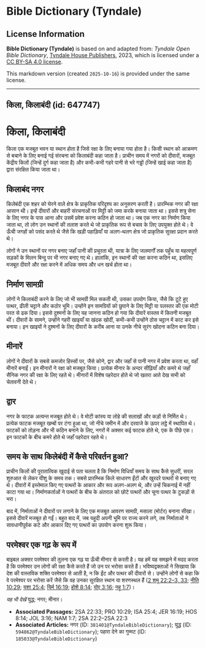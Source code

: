 # Bible Dictionary (Tyndale)

## License Information

**Bible Dictionary (Tyndale)** is based on and adapted from: _Tyndale Open Bible Dictionary_, [Tyndale House Publishers](https://tyndaleopenresources.com/), 2023, which is licensed under a [CC BY-SA 4.0 license](https://creativecommons.org/licenses/by-sa/4.0/legalcode.en).

This markdown version (created `2025-10-16`) is provided under the same license.



--------------------------------

## किला, किलाबंदी (id: 647747)

किला, किलाबंदी
==============

किला एक मजबूत भवन या स्थान होता है जिसे रक्षा के लिए बनाया गया होता है। किसी स्थान को आक्रमण से बचाने के लिए बनाई गई संरचना को किलाबंदी कहा जाता है। प्राचीन समय में नगरों को दीवारों, मजबूत केंद्रीय किलों (जिन्हें दुर्ग कहा जाता है) और कभी\-कभी गहरे पानी से भरे गड्ढों (जिन्हें खाई कहा जाता है) द्वारा संरक्षित किया जाता था।

किलाबंद नगर
-----------

किलेबंदी एक शहर को घेरने वाले क्षेत्र के प्राकृतिक परिदृश्य का अनुसरण करती है। प्रारम्भिक नगर की रक्षा आसान थी। इन्हें दीवारों और बाहरी संरचनाओं पर मिट्टी को जमा करके बनाया जाता था। इससे शत्रु सेना के लिए नगर के पास आना और उसमें प्रवेश करना कठिन हो जाता था। जब एक नगर का निर्माण किया जाता था, तो लोग उन स्थानों की तलाश करते थे जो प्राकृतिक रूप से बचाव के लिए उपयुक्त होते थे। वे ऊँची जगहों को पसंद करते थे जैसे कि खड़ी पहाड़ियाँ या अलग\-थलग क्षेत्र जो प्राकृतिक सुरक्षा प्रदान करते थे।

लोगों ने उन स्थानों पर नगर बनाए जहाँ पानी की प्रचुरता थी, यात्रा के लिए जलमार्गों तक पहुँच या महत्वपूर्ण सड़कों के मिलन बिन्दु पर भी नगर बनाए गए थे। हालांकि, इन स्थानों की रक्षा करना कठिन था, इसलिए मजबूत दीवारें और रक्षा करने में अधिक समय और धन खर्च होता था।

निर्माण सामग्री
---------------

लोगों ने किलाबंदी करने के लिए जो भी सामग्री मिल सकती थी, उसका उपयोग किया, जैसे कि टूटे हुए पत्थर, ढीली चट्टाने और कठोर भूमि। उन्होंने इन सामग्रियों को छुपाने के लिए मिट्टी या पलस्तर की एक मोटी परत से ढक दिया। इससे दुश्मनों के लिए यह जानना कठिन हो गया कि दीवारें वास्तव में कितनी मजबूत थीं। दीवारों के सामने, उन्होंने गहरी खाइयाँ या खंदक खोदीं, कभी\-कभी उन्होंने ठोस चट्टान में काट कर इसे बनाया। इन खाइयों ने दुश्मनों के लिए दीवारों के करीब आना या उनके नीचे सुरंग खोदना कठिन बना दिया।

मीनारें
-------

लोगों ने दीवारों के सबसे कमजोर हिस्सों पर, जैसे कोने, द्वार और जहाँ से पानी नगर में प्रवेश करता था, वहाँ मीनारें बनाईं। इन मीनारों ने रक्षा को मजबूत किया। प्रत्येक मीनार के अन्दर सीढ़ियाँ और कमरे थे जहाँ सैनिक नगर की रक्षा के लिए रहते थे। मीनारों में विशेष पहरेदार होते थे जो खतरा आते देख सभी को चेतावनी देते थे।

द्वार
-----

नगर के फाटक अत्यन्त मजबूत होते थे। वे मोटी कांस्य या लोहे की सलाखों और कड़ों से निर्मित थे। प्रत्येक फाटक मजबूत खम्बों पर टंगा हुआ था, जो नीचे जमीन में और दरवाजे के ऊपर लट्ठे में स्थापित थे। फाटकों को तोड़ना और भी कठिन बनाने के लिए, नगरों में अक्सर कई फाटक होते थे, एक के पीछे एक। इन फाटकों के बीच कमरे होते थे जहाँ पहरेदार रहते थे।

समय के साथ किलेबंदी में कैसे परिवर्तन हुआ?
------------------------------------------

प्राचीन किलों की पुरातात्विक खुदाई से पता चलता है कि निर्माण विधियाँ समय के साथ कैसे सुधरीं, सरल शुरुआत से लेकर यीशु के समय तक। सबसे प्रारम्भिक किले साधारण ईंटों और खुरदरे पत्थरों से बनाए गए थे। दीवारों में इस्तेमाल किए गए पत्थरों के आकार और रूप अलग\-अलग थे, और उन्हें चिकनाई में नहीं काटा गया था। निर्माणकर्ताओं ने पत्थरों के बीच के अंतराल को छोटे पत्थरों और चूना पत्थर के टुकड़ों से भरा।

बाद में, निर्माताओं ने दीवारों पर लगाने के लिए एक मजबूत आवरण सामग्री, मसाला (मोर्टर) बनाना सीखा। इससे दीवारें मजबूत हो गईं। बहुत बाद में, जब यहूदी अपनी भूमि पर राज्य करने लगे, तब निर्माताओं ने सावधानीपूर्वक कटे और आकार दिए गए पत्थरों का उपयोग करना शुरू किया।

परमेश्वर एक गढ़ के रूप में
--------------------------

बाइबल अक्सर परमेश्वर की तुलना एक गढ़ या ऊँची मीनार से करती है। यह हमें यह समझने में मदद करता है कि परमेश्वर उन लोगों की रक्षा कैसे करते हैं जो उन पर भरोसा करते हैं। भविष्यद्वक्ताओं ने सिखाया कि देश की वास्तविक शक्ति परमेश्वर से आती है, न कि ईंट और पत्थर की दीवारों से। उन्होंने लोगों से कहा कि वे परमेश्वर पर भरोसा करें जैसे कि वह उनका सुरक्षित स्थान या शरणस्थल हैं ([2 शमू 22:2–3, 33](https://ref.ly/2Sam22:2-2Sam22:3,2Sam22:33); [नीति 10:29](https://ref.ly/Prov10:29); [यशा 25:4](https://ref.ly/Isa25:4); [यिर्म 16:19](https://ref.ly/Jer16:19); [होशे 8:14](https://ref.ly/Hos8:14); [योए 3:16](https://ref.ly/Joel3:16); [नहू 1:7](https://ref.ly/Nah1:7))।

*यह भी देखें* युद्ध; नगर; मीनार।

* **Associated Passages:** 2SA 22:33; PRO 10:29; ISA 25:4; JER 16:19; HOS 8:14; JOL 3:16; NAM 1:7; 2SA 22:2–2SA 22:3
* **Associated Articles:** नगर (ID: `381401@TyndaleBibleDictionary`); युद्ध (ID: `594862@TyndaleBibleDictionary`); पहारा देने का गुम्मट (ID: `185033@TyndaleBibleDictionary`)


